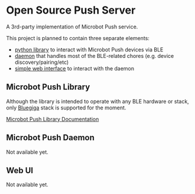 # Open Source Push Server

A 3rd-party implementation of Microbot Push service.

This project is planned to contain three separate elements:
  * [python library](#microbot-push-library) to interact with Microbot Push devices via BLE
  * [daemon](#microbot-push-daemon) that handles most of the BLE-related chores (e.g. device discovery/pairing/etc)
  * [simple web interface](#web-ui) to interact with the daemon


## Microbot Push Library

Although the library is intended to operate with any BLE hardware or stack, only [Bluegiga](https://www.silabs.com/products/wireless/bluetooth/bluetooth-smart-modules/Pages/bled112-bluetooth-smart-dongle.aspx) stack is supported for the moment.

[Microbot Push Library Documentation](docs/PyPush_lib.md)

## Microbot Push Daemon
Not available yet.

## Web UI
Not available yet.